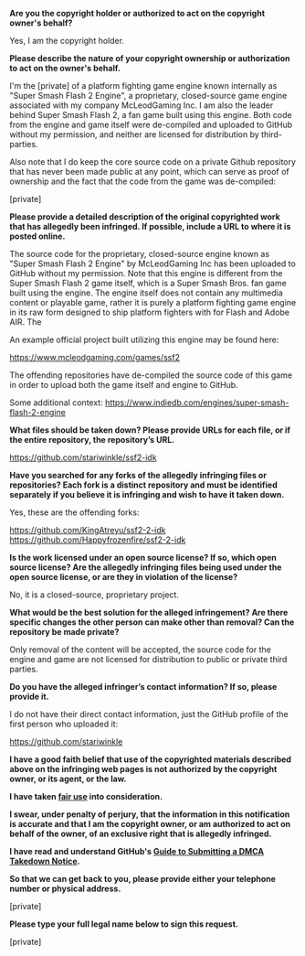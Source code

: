 **Are you the copyright holder or authorized to act on the copyright owner's behalf?**

Yes, I am the copyright holder.

**Please describe the nature of your copyright ownership or authorization to act on the owner's behalf.**

I'm the [private] of a platform fighting game engine known internally as "Super Smash Flash 2 Engine", a proprietary, closed-source game engine associated with my company McLeodGaming Inc. I am also the leader behind Super Smash Flash 2, a fan game built using this engine. Both code from the engine and game itself were de-compiled and uploaded to GitHub without my permission, and neither are licensed for distribution by third-parties.

Also note that I do keep the core source code on a private Github repository that has never been made public at any point, which can serve as proof of ownership and the fact that the code from the game was de-compiled:

[private]  

**Please provide a detailed description of the original copyrighted work that has allegedly been infringed. If possible, include a URL to where it is posted online.**

The source code for the proprietary, closed-source engine known as "Super Smash Flash 2 Engine" by McLeodGaming Inc has been uploaded to GitHub without my permission. Note that this engine is different from the Super Smash Flash 2 game itself, which is a Super Smash Bros. fan game built using the engine. The engine itself does not contain any multimedia content or playable game, rather it is purely a platform fighting game engine in its raw form designed to ship platform fighters with for Flash and Adobe AIR. The

An example official project built utilizing this engine may be found here:

https://www.mcleodgaming.com/games/ssf2

The offending repositories have de-compiled the source code of this game in order to upload both the game itself and engine to GitHub.

Some additional context:
https://www.indiedb.com/engines/super-smash-flash-2-engine

**What files should be taken down? Please provide URLs for each file, or if the entire repository, the repository’s URL.**

https://github.com/stariwinkle/ssf2-idk

**Have you searched for any forks of the allegedly infringing files or repositories? Each fork is a distinct repository and must be identified separately if you believe it is infringing and wish to have it taken down.**

Yes, these are the offending forks:

https://github.com/KingAtreyu/ssf2-2-idk  
https://github.com/Happyfrozenfire/ssf2-2-idk

**Is the work licensed under an open source license? If so, which open source license? Are the allegedly infringing files being used under the open source license, or are they in violation of the license?**

No, it is a closed-source, proprietary project.

**What would be the best solution for the alleged infringement? Are there specific changes the other person can make other than removal? Can the repository be made private?**

Only removal of the content will be accepted, the source code for the engine and game are not licensed for distribution to public or private third parties.

**Do you have the alleged infringer’s contact information? If so, please provide it.**

I do not have their direct contact information, just the GitHub profile of the first person who uploaded it:

https://github.com/stariwinkle

**I have a good faith belief that use of the copyrighted materials described above on the infringing web pages is not authorized by the copyright owner, or its agent, or the law.**

**I have taken <a href="https://www.lumendatabase.org/topics/22">fair use</a> into consideration.**

**I swear, under penalty of perjury, that the information in this notification is accurate and that I am the copyright owner, or am authorized to act on behalf of the owner, of an exclusive right that is allegedly infringed.**

**I have read and understand GitHub's <a href="https://help.github.com/articles/guide-to-submitting-a-dmca-takedown-notice/">Guide to Submitting a DMCA Takedown Notice</a>.**

**So that we can get back to you, please provide either your telephone number or physical address.**

[private]  

**Please type your full legal name below to sign this request.**

[private]  
